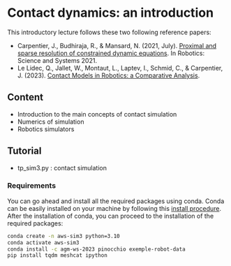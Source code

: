 # Contact dynamics: an introduction

This introductory lecture follows these two following reference papers:
  - Carpentier, J., Budhiraja, R., & Mansard, N. (2021, July). [Proximal and sparse resolution of constrained dynamic equations](https://inria.hal.science/hal-03271811/file/rss-proximal-and-sparse.pdf). In Robotics: Science and Systems 2021.
  - Le Lidec, Q., Jallet, W., Montaut, L., Laptev, I., Schmid, C., & Carpentier, J. (2023). [Contact Models in Robotics: a Comparative Analysis](https://hal.science/hal-04067291v1/preview/lelidec2023contacts.pdf). 

## Content

* Introduction to the main concepts of contact simulation
* Numerics of simulation
* Robotics simulators

## Tutorial

* tp_sim3.py : contact simulation

### Requirements

You can go ahead and install all the required packages using conda. 
Conda can be easily installed on your machine by following this [install procedure](https://conda.io/projects/conda/en/latest/user-guide/install/index.html).
After the installation of conda, you can proceed to the installation of the required packages:
 
```bash
conda create -n aws-sim3 python=3.10
conda activate aws-sim3
conda install -c agm-ws-2023 pinocchio exemple-robot-data
pip install tqdm meshcat ipython
```
